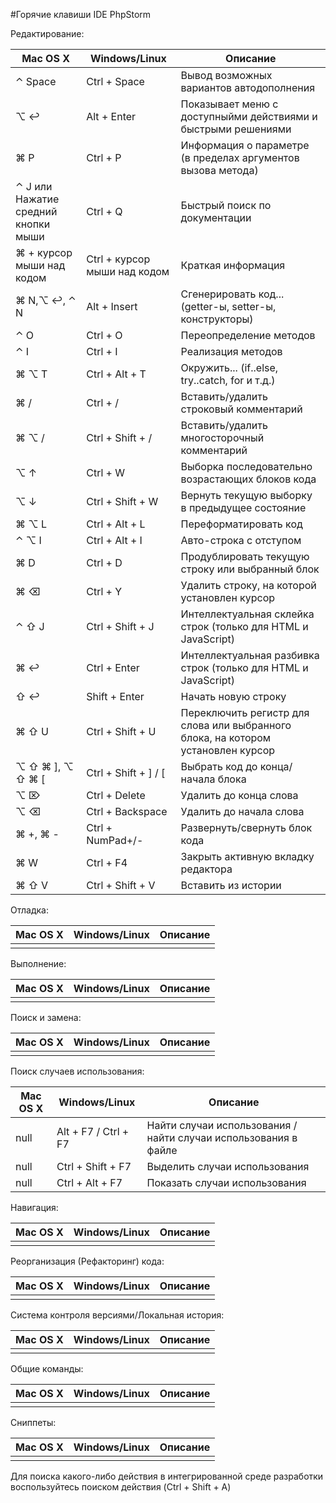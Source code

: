 #Горячие клавиши IDE PhpStorm

Редактирование:

| Mac OS X                                              | Windows/Linux                   | Описание                                                                          |
|-------------------------------------------------------|---------------------------------|-----------------------------------------------------------------------------------|
| &#8963; Space                                         | Ctrl + Space                    | Вывод возможных вариантов автодополнения                                          |
| &#8997; &#8617;                                       | Alt + Enter                     | Показывает меню с доступныйми действиями и быстрыми решениями                     |
| &#8984; P                                             | Ctrl + P                        | Информация о параметре (в пределах аргументов вызова метода)                      |
| &#8963;  J или Нажатие средний кнопки мыши            | Ctrl + Q                        | Быстрый поиск по документации                                                     |
| &#8984;  + курсор мыши над кодом                      | Ctrl + курсор мыши над кодом    | Краткая информация                                                                |
| &#8984; N,&#8997; &#8617;, &#8963; N                  | Alt + Insert                    | Сгенерировать код... (getter-ы, setter-ы, конструкторы)                           |
| &#8963; O                                             | Ctrl + O                        | Переопределение методов                                                           |
| &#8963; I                                             | Ctrl + I                        | Реализация методов                                                                |
| &#8984; &#8997; T                                     | Ctrl + Alt + T                  | Окружить... (if..else, try..catch, for и т.д.)                                    |
| &#8984; /                                             | Ctrl + /                        | Вставить/удалить строковый комментарий                                            |
| &#8984; &#8997; /                                     | Ctrl + Shift + /                | Вставить/удалить многосторочный комментарий                                       |
| &#8997; &#8593;                                       | Ctrl + W                        | Выборка последовательно возрастающих блоков кода                                  |
| &#8997; &#8595;                                       | Ctrl + Shift + W                | Вернуть текущую выборку в предыдущее состояние                                    |
| &#8984; &#8997; L                                     | Ctrl + Alt + L                  | Переформатировать код                                                             |
| &#8963; &#8997; I                                     | Ctrl + Alt + I                  | Авто-строка с отступом                                                            |
| &#8984; D                                             | Ctrl + D                        | Продублировать текущую строку или выбранный блок                                  |
| &#8984; &#9003;                                       | Ctrl + Y                        | Удалить строку, на которой установлен курсор                                      |
| &#8963; &#8679; J                                     | Ctrl + Shift + J                | Интеллектуальная склейка строк (только для HTML и JavaScript)                     |
| &#8984; &#8617;                                       | Ctrl + Enter                    | Интеллектуальная разбивка строк (только для HTML и JavaScript)                    |
| &#8679; &#8617;                                       | Shift + Enter                   | Начать новую строку                                                               |
| &#8984; &#8679; U                                     | Ctrl + Shift + U                | Переключить регистр для слова или выбранного блока, на котором установлен курсор  |
| &#8997; &#8679; &#8984; ], &#8997; &#8679; &#8984; [  | Ctrl + Shift + ] / [            | Выбрать код до конца/начала блока                                                 |
| &#8997; &#8998;                                       | Ctrl + Delete                   | Удалить до конца слова                                                            |
| &#8997; &#9003;                                       | Ctrl + Backspace                | Удалить до начала слова                                                           |
| &#8984; +, &#8984; -                                  | Ctrl + NumPad+/-                | Развернуть/свернуть блок кода                                                     |
| &#8984; W                                             | Ctrl + F4                       | Закрыть активную вкладку редактора                                                |
| &#8984; &#8679; V                                     | Ctrl + Shift + V                | Вставить из истории                                                               |

Отладка:

| Mac OS X                                              | Windows/Linux                   | Описание                                                                          |
|-------------------------------------------------------|---------------------------------|-----------------------------------------------------------------------------------|
|                                                       |                                 |                                                                                   |

Выполнение:

| Mac OS X                                              | Windows/Linux                   | Описание                                                                          |
|-------------------------------------------------------|---------------------------------|-----------------------------------------------------------------------------------|
|                                                       |                                 |                                                                                   |

Поиск и замена:

| Mac OS X                                              | Windows/Linux                   | Описание                                                                          |
|-------------------------------------------------------|---------------------------------|-----------------------------------------------------------------------------------|
|                                                       |                                 |                                                                                   |

Поиск случаев использования:

| Mac OS X                                              | Windows/Linux                   | Описание                                                                          |
|-------------------------------------------------------|---------------------------------|-----------------------------------------------------------------------------------|
| null                                                  | Alt + F7 / Ctrl + F7            | Найти случаи использования / найти случаи использования в файле                   |
| null                                                  | Ctrl + Shift + F7               | Выделить случаи использования                                                     |
| null                                                  | Ctrl + Alt + F7                 | Показать случаи использования                                                     |

Навигация:

| Mac OS X                                              | Windows/Linux                   | Описание                                                                          |
|-------------------------------------------------------|---------------------------------|-----------------------------------------------------------------------------------|
|                                                       |                                 |                                                                                   |

Реорганизация (Рефакторинг) кода:

| Mac OS X                                              | Windows/Linux                   | Описание                                                                          |
|-------------------------------------------------------|---------------------------------|-----------------------------------------------------------------------------------|
|                                                       |                                 |                                                                                   |

Система контроля версиями/Локальная история:

| Mac OS X                                              | Windows/Linux                   | Описание                                                                          |
|-------------------------------------------------------|---------------------------------|-----------------------------------------------------------------------------------|
|                                                       |                                 |                                                                                   |

Общие команды:

| Mac OS X                                              | Windows/Linux                   | Описание                                                                          |
|-------------------------------------------------------|---------------------------------|-----------------------------------------------------------------------------------|
|                                                       |                                 |                                                                                   |

Сниппеты:

| Mac OS X                                              | Windows/Linux                   | Описание                                                                          |
|-------------------------------------------------------|---------------------------------|-----------------------------------------------------------------------------------|
|                                                       |                                 |                                                                                   |

Для поиска какого-либо действия в интегрированной среде разработки воспользуйтесь поиском действия (Ctrl + Shift + A) 